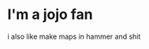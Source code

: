 
<html lang="en">
<head>
    <meta charset="UTF-8">
    <meta name="viewport" content="width=device-width, initial-scale=1.0"
</head>
<body>
    <h1>I'm a jojo fan</h1>
    <p>i also like make maps in hammer and shit</p>
</body>
</html>
